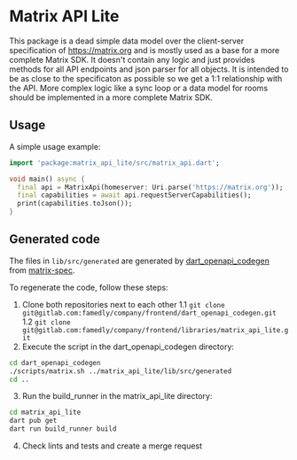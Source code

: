 # Matrix API Lite

This package is a dead simple data model over the client-server specification of https://matrix.org and is mostly used as a base for a more complete Matrix SDK.
It doesn't contain any logic and just provides methods for all API endpoints and json parser for all objects. It is intended to be as close to the specificaton
as possible so we get a 1:1 relationship with the API. More complex logic like a sync loop or a data model for rooms should be implemented in a more complete
Matrix SDK.

## Usage

A simple usage example:

```dart
import 'package:matrix_api_lite/src/matrix_api.dart';

void main() async {
  final api = MatrixApi(homeserver: Uri.parse('https://matrix.org'));
  final capabilities = await api.requestServerCapabilities();
  print(capabilities.toJson());
}

```

## Generated code

The files in `lib/src/generated` are generated by [dart_openapi_codegen](https://gitlab.com/famedly/company/frontend/dart_openapi_codegen/)
from [matrix-spec](https://github.com/matrix-org/matrix-spec/).

To regenerate the code, follow these steps:

1. Clone both repositories next to each other
  1.1 `git clone git@gitlab.com:famedly/company/frontend/dart_openapi_codegen.git`
  1.2 `git clone git@gitlab.com:famedly/company/frontend/libraries/matrix_api_lite.git`
2. Execute the script in the dart_openapi_codegen directory:
```sh
cd dart_openapi_codegen
./scripts/matrix.sh ../matrix_api_lite/lib/src/generated
cd ..
```
3. Run the build_runner in the matrix_api_lite directory:
```sh
cd matrix_api_lite
dart pub get
dart run build_runner build
```
4. Check lints and tests and create a merge request